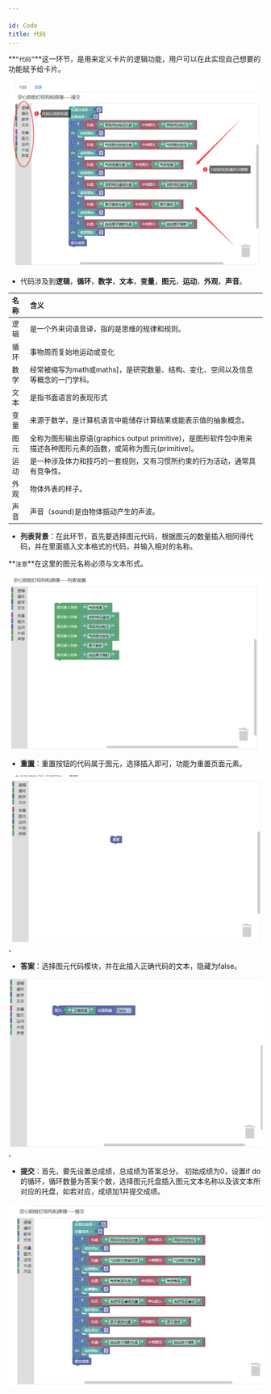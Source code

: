 ```yaml
---

id: Code
title: 代码
---
```


**`“代码”`**这一环节，是用来定义卡片的逻辑功能，用户可以在此实现自己想要的功能赋予给卡片。

![img](../static/img/daima.png)

- 代码涉及到**逻辑**，**循环**，**数学**，**文本**，**变量**，**图元**，**运动**，**外观**，**声音**。

| 名称 | 含义                                                         |
| :--- | :----------------------------------------------------------- |
| 逻辑 | 是一个外来词语音译，指的是思维的规律和规则。                 |
| 循环 | 事物周而复始地运动或变化                                     |
| 数学 | 经常被缩写为math或maths]，是研究数量、结构、变化、空间以及信息等概念的一门学科。 |
| 文本 | 是指书面语言的表现形式                                       |
| 变量 | 来源于数学，是计算机语言中能储存计算结果或能表示值的抽象概念。 |
| 图元 | 全称为图形输出原语(graphics output primitive)，是图形软件包中用来描述各种图形元素的函数，或简称为图元(primitive)。 |
| 运动 | 是一种涉及体力和技巧的一套规则，又有习惯所约束的行为活动，通常具有竞争性。 |
| 外观 | 物体外表的样子。                                             |
| 声音 | 声音（sound)是由物体振动产生的声波。                         |

- **列表背景**：在此环节，首先要选择图元代码，根据图元的数量插入相同得代码，并在里面插入文本格式的代码，并输入相对的名称。

**`注意`**在这里的图元名称必须与文本形式。

![img](../static/img/liebiao.png)

- **重置**：重置按钮的代码属于图元，选择插入即可，功能为重置页面元素。

![img](../static/img/chongzhi.png)、

- **答案**：选择图元代码模块，并在此插入正确代码的文本，隐藏为false。

![img](../static/img/daan.png)、

- **提交**：首先，要先设置总成绩，总成绩为答案总分。
  初始成绩为0，设置if do的循环，循环数量为答案个数，选择图元托盘插入图元文本名称以及该文本所对应的托盘，如若对应，成绩加1并提交成绩。

![img](../static/img/tijiao.png)